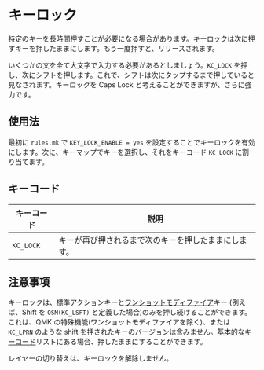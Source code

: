 # キーロック

<!---
  original document: 0.8.134:docs/feature_key_lock.md
  git diff 0.8.134 HEAD -- docs/feature_key_lock.md | cat
-->

特定のキーを長時間押すことが必要になる場合があります。キーロックは次に押すキーを押したままにします。もう一度押すと、リリースされます。

いくつかの文を全て大文字で入力する必要があるとしましょう。`KC_LOCK` を押し、次にシフトを押します。これで、シフトは次にタップするまで押していると見なされます。キーロックを Caps Lock と考えることができますが、さらに強力です。

## 使用法

最初に `rules.mk` で `KEY_LOCK_ENABLE = yes` を設定することでキーロックを有効にします。次に、キーマップでキーを選択し、それをキーコード `KC_LOCK` に割り当てます。

## キーコード

| キーコード | 説明 |
|---------|--------------------------------------------------------------|
| `KC_LOCK` | キーが再び押されるまで次のキーを押したままにします。 |

## 注意事項

キーロックは、標準アクションキーと[ワンショットモディファイア](one_shot_keys.md)キー (例えば、Shift を `OSM(KC_LSFT)` と定義した場合)のみを押し続けることができます。
これは、QMK の特殊機能(ワンショットモディファイアを除く)、または `KC_LPRN` のような shift を押されたキーのバージョンは含みません。[基本的なキーコード](keycodes_basic.md)リストにある場合、押したままにすることができます。

レイヤーの切り替えは、キーロックを解除しません。
